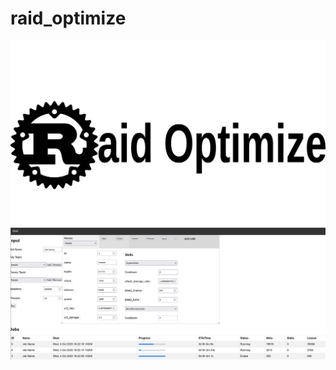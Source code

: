 # raid_optimize

![image](https://github.com/APN-Pucky/raid_optimize/blob/d281e05784f61e606e47ce5333946a209a7310fc/data/logo.jpg)
![image](./data/ui.png)